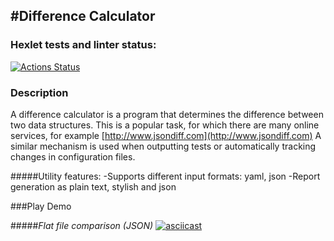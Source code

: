 #Difference Calculator
---
### Hexlet tests and linter status:
[![Actions Status](https://github.com/AlexeyChi/frontend-project-46/workflows/hexlet-check/badge.svg)](https://github.com/AlexeyChi/frontend-project-46/actions)

### Description
A difference calculator is a program that determines the difference between two data structures. This is a popular task, for which there are many 
online services, for example [http://www.jsondiff.com](http://www.jsondiff.com) A similar mechanism is used when outputting tests or 
automatically tracking changes in 
configuration files.

#####Utility features:
-Supports different input formats: yaml, json
-Report generation as plain text, stylish and json

###Play Demo

#####_Flat file comparison (JSON)_
[![asciicast](https://asciinema.org/a/NuFvJNfCpknKd11TJiIxOpBPx.svg)](https://asciinema.org/a/NuFvJNfCpknKd11TJiIxOpBPx)

